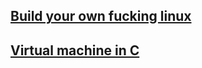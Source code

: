## [Build your own fucking linux](https://linuxfromscratch.org)
## [Virtual machine in C](http://web.archive.org/web/20200121100942/https://blog.felixangell.com/virtual-machine-in-c/)

